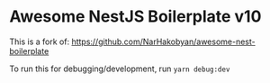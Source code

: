 # Awesome NestJS Boilerplate v10

This is a fork of: https://github.com/NarHakobyan/awesome-nest-boilerplate

To run this for debugging/development, run `yarn debug:dev`
